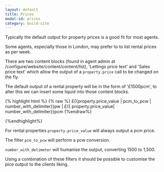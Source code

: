 ```yaml
---
layout: default
title: Prices
modal-id: prices
category: build-site
---
```



Typically the default output for property prices is a good fit for most agents.

Some agents, especially those in London, may prefer to to list rental prices as per week.

There are two content blocks (found in agent admin at /configure/website/content/content/list), 'Lettings price text' and
'Sales price text' which allow the output of a `property.price` call to be changed on the fly.

The default output of a rental property will be in the form of '£1500pcm', to alter this we can insert some liquid into those content blocks.

{% highlight html %}
{% raw %}
£{{property.price_value | pcm_to_pcw | number_with_delimiter}}pw | £{{ property.price_value| number_with_delimiter}}pcm
{%endraw%}

{%endhighlight%}

For rental properties ``property.price_value`` will always output a pcm price.

The filter ``pcm_to_pcw`` will perform a pcw conversion.

``number_with_delimeter`` will humanise the output, converting 1500 to 1,500.

Using a combination of these filters it should be possible to customise the pice output to the clients liking.
